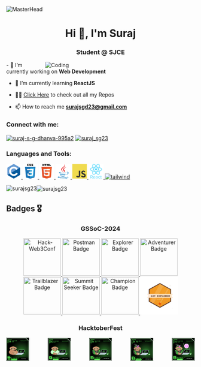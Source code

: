![MasterHead](https://user-images.githubusercontent.com/90236635/232446433-d5540fa2-fe28-4bb8-b929-cdb51fe61336.gif)

<h1 align="center">Hi 👋, I'm Suraj</h1>
<h3 align="center">Student @ SJCE</h3>
<img align="right" alt="Coding" width="400" src="https://user-images.githubusercontent.com/74038190/219923823-bf1ce878-c6b8-4faa-be07-93e6b1006521.gif">
- 🔭 I’m currently working on <b>Web Development</b>

- 🌱 I’m currently learning **ReactJS**

- 👨‍💻 [Click Here](https://github.com/SurajSG23?tab=repositories) to check out all my Repos

- 📫 How to reach me **surajsgd23@gmail.com**

<h3 align="left">Connect with me:</h3>
<p align="left">
<a href="https://www.linkedin.com/in/suraj-s-g-dhanva-995a23298/" target="blank"><img align="center" src="https://raw.githubusercontent.com/rahuldkjain/github-profile-readme-generator/master/src/images/icons/Social/linked-in-alt.svg" alt="suraj-s-g-dhanva-995a2" height="30" width="40" /></a>
<a href="https://instagram.com/suraj_sg23" target="blank"><img align="center" src="https://raw.githubusercontent.com/rahuldkjain/github-profile-readme-generator/master/src/images/icons/Social/instagram.svg" alt="suraj_sg23" height="30" width="40" /></a>
</p>
<h3 align="left">Languages and Tools:</h3>
<p align="left"> <a href="https://www.cprogramming.com/" target="_blank" rel="noreferrer"> <img src="https://raw.githubusercontent.com/devicons/devicon/master/icons/c/c-original.svg" alt="c" width="40" height="40"/> </a> <a href="https://www.w3schools.com/css/" target="_blank" rel="noreferrer"> <img src="https://raw.githubusercontent.com/devicons/devicon/master/icons/css3/css3-original-wordmark.svg" alt="css3" width="40" height="40"/> </a> <a href="https://www.w3.org/html/" target="_blank" rel="noreferrer"> <img src="https://raw.githubusercontent.com/devicons/devicon/master/icons/html5/html5-original-wordmark.svg" alt="html5" width="40" height="40"/> </a> <a href="https://www.java.com" target="_blank" rel="noreferrer"> <img src="https://raw.githubusercontent.com/devicons/devicon/master/icons/java/java-original.svg" alt="java" width="40" height="40"/> </a> <a href="https://developer.mozilla.org/en-US/docs/Web/JavaScript" target="_blank" rel="noreferrer"> <img src="https://raw.githubusercontent.com/devicons/devicon/master/icons/javascript/javascript-original.svg" alt="javascript" width="40" height="40"/> </a> <a href="https://reactjs.org/" target="_blank" rel="noreferrer"> <img src="https://raw.githubusercontent.com/devicons/devicon/master/icons/react/react-original-wordmark.svg" alt="react" width="40" height="40"/> </a><a href="https://tailwindcss.com/" target="_blank" rel="noreferrer"> <img src="https://www.vectorlogo.zone/logos/tailwindcss/tailwindcss-icon.svg" alt="tailwind" width="40" height="40"/> </a> </p>

<p><img align="left" src="https://github-readme-stats.vercel.app/api/top-langs?username=surajsg23&show_icons=true&locale=en&layout=compact" alt="surajsg23" /></p>

<p><img align="center" src="https://github-readme-streak-stats.herokuapp.com/?user=surajsg23&" alt="surajsg23"/></p>

<h2 align="left">Badges 🎖️</h2>
<h3 align="center">GSSoC-2024</h3>
<div style='display:flex; align-items:center; gap: 50px;' align='center'>
  <div style='display:flex; align-items:center; gap: 10px;' align='center'><a href="https://gssoc.girlscript.tech/leaderboard">
    <img src="https://raw.githubusercontent.com/GSSoC24/Hack-Web3Conf/refs/heads/main/assets/Hack-Web3Conf%202024%20Badge%20(2).png" width="100px" height="100px" title="Hack-Web3Conf"/>
  <img src="https://raw.githubusercontent.com/GSSoC24/Postman-Challenge/main/docs/assets/Postman%20White.png" width="100px" height="100px" title="Postman Badge"/>
  <img src="https://raw.githubusercontent.com/GSSoC24/Postman-Challenge/main/docs/assets/1.png" width="100px" height="100px" title="Explorer Badge"/>
  <img src="https://raw.githubusercontent.com/GSSoC24/Postman-Challenge/main/docs/assets/2.png" width="100px" height="100px" title="Adventurer Badge"/>
  <img src="https://raw.githubusercontent.com/GSSoC24/Postman-Challenge/main/docs/assets/3.png" width="100px" height="100px" title="Trailblazer Badge"/>
  <img src="https://raw.githubusercontent.com/GSSoC24/Postman-Challenge/main/docs/assets/4.png" width="100px" height="100px" title="Summit Seeker Badge"/>
  <img src="https://raw.githubusercontent.com/GSSoC24/Postman-Challenge/main/docs/assets/5.png" width="100px" height="100px" title="Champion Badge"/>
  <img src="https://raw.githubusercontent.com/GSSoC24/Contributor/refs/heads/main/assets/Git%20Explorer.png" width="100px" height="100px" title="Git Explorer"/>
  </a>
    
</div>
</div>

<h3 align="center">HacktoberFest</h3>
<div style='display:flex; align-items:center; gap: 50px;' align='center'>
 <a href="https://www.holopin.io/@surajsg23#badges" target="_blank" rel="noreferrer"> <img src="https://github.com/SurajSG23/SurajSG23/raw/main/Badges/hacktober-fest/Screenshot%202024-10-30%20082339.png" alt="gssoc" width="145px" title="HacktoberFest Registered"/> </a>
  <a href="https://www.holopin.io/@surajsg23#badges" target="_blank" rel="noreferrer"> <img src="https://github.com/SurajSG23/SurajSG23/raw/main/Badges/hacktober-fest/Screenshot%202024-10-30%20082400.png" alt="gssoc" width="145px" title="Level 1 contributor"/> </a>
  <a href="https://www.holopin.io/@surajsg23#badges" target="_blank" rel="noreferrer"> <img src="https://github.com/SurajSG23/SurajSG23/raw/main/Badges/hacktober-fest/Screenshot%202024-10-30%20082414.png" alt="gssoc" width="145px" title="Level 2 contributor"/> </a>
  <a href="https://www.holopin.io/@surajsg23#badges" target="_blank" rel="noreferrer"> <img src="https://github.com/SurajSG23/SurajSG23/raw/main/Badges/hacktober-fest/Screenshot%202024-10-30%20082432.png" alt="gssoc" width="145px" title="Level 3 contributor"/> </a>
  <a href="https://www.holopin.io/@surajsg23#badges" target="_blank" rel="noreferrer"> <img src="https://github.com/SurajSG23/SurajSG23/raw/main/Badges/hacktober-fest/Screenshot%202024-10-30%20082452.png" alt="gssoc" width="145px" title="Level 4 contributor"/> </a>
</div>

